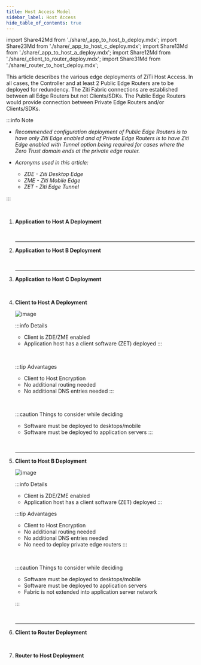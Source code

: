 ```yaml
---
title: Host Access Model
sidebar_label: Host Access
hide_table_of_contents: true
---
```


import Share42Md from './share/_app_to_host_b_deploy.mdx';
import Share23Md from './share/_app_to_host_c_deploy.mdx';
import Share13Md from './share/_app_to_host_a_deploy.mdx';
import Share12Md from './share/_client_to_router_deploy.mdx';
import Share31Md from './share/_router_to_host_deploy.mdx';

This article describes the various edge deployments of ZiTi Host Access. In all cases, the Controller and at least 2 Public Edge Routers are to be deployed for redundency. The Ziti Fabric connections are established between all Edge Routers but not Clients/SDKs. The Public Edge Routers would provide connection between Private Edge Routers and/or Clients/SDKs.

:::info Note

- *Recommended configuration deployment of Public Edge Routers is to have only Ziti Edge enabled and of Private Edge Routers is to have Ziti Edge enabled with Tunnel option being required for cases where the Zero Trust domain ends at the private edge router.*

- *Acronyms used in this article:*
    - *ZDE - Ziti Desktop Edge*
    - *ZME - Ziti Mobile Edge*
    - *ZET - Ziti Edge Tunnel*
    
:::

&nbsp;

1. **Application to Host A Deployment**
    &nbsp;

    <Share13Md />

    &nbsp;

    ---
1. **Application to Host B Deployment**
    &nbsp;

    <Share42Md />

    &nbsp;

    ---
1. **Application to Host C Deployment**
    &nbsp;
    
    <Share23Md />

    &nbsp;

1. **Client to Host A Deployment**
    &nbsp;

    ![image](/img/deployment-architecture/client_to_host_a_deploy.png)

    :::info Details
    - Client is ZDE/ZME enabled
    - Application host has a client software (ZET) deployed
    :::

    &nbsp;

    :::tip Advantages
    - Client to Host Encryption 
    - No additional routing needed
    - No additional DNS entries needed
    :::

    &nbsp;

    :::caution Things to consider while deciding
    - Software must be deployed to desktops/mobile
    - Software must be deployed to application servers
    :::

    &nbsp;

    ---    
1. **Client to Host B Deployment**
    &nbsp;

    ![image](/img/deployment-architecture/client_to_host_b_deploy.png)

    :::info Details
    - Client is ZDE/ZME enabled
    - Application host has a client software (ZET) deployed
    :::
    
    :::tip Advantages
    - Client to Host Encryption 
    - No additional routing needed
    - No additional DNS entries needed
    - No need to deploy private edge routers
    :::

    &nbsp;
        
    :::caution Things to consider while deciding
    - Software must be deployed to desktops/mobile
    - Software must be deployed to application servers
    - Fabric is not extended into application server network
    
    :::

    &nbsp;

    ---    
1. **Client to Router Deployment**
    &nbsp;
    
    <Share12Md />
   
    &nbsp;

1. **Router to Host Deployment**
    &nbsp;
    
    <Share31Md />
